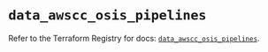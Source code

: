 # `data_awscc_osis_pipelines`

Refer to the Terraform Registry for docs: [`data_awscc_osis_pipelines`](https://registry.terraform.io/providers/hashicorp/awscc/0.70.0/docs/data-sources/osis_pipelines).
